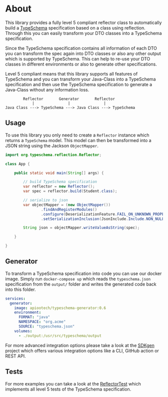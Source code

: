 
# About

This library provides a fully level 5 compliant reflector class to automatically build a [TypeSchema](https://typeschema.org/)
specification based on a class using reflection. Through this you can easily transform your DTO classes into
a TypeSchema specification.

Since the TypeSchema specification contains all information of each DTO you can transform the spec again into DTO
classes or also any other output which is supported by TypeSchema. This can help to re-use your DTO classes in different
environments or also to generate other specifications.

Level 5 compliant means that this library supports all features of TypeSchema and you can transform
your Java-Class into a TypeSchema specification and then use the TypeSchema specification to generate
a Java-Class without any information loss.

```
        Reflector       Generator       Reflector
            |               |               |
Java Class ---> TypeSchema ---> Java Class ---> TypeSchema
```

## Usage

To use this library you only need to create a `Reflector` instance which returns a `TypeSchema` model.
This model can then be transformed into a JSON string using the Jackson `ObjectMapper`.

```java
import org.typeschema.reflection.Reflector;

class App {

    public static void main(String[] args) {

        // build TypeSchema specification
        var reflector = new Reflector();
        var spec = reflector.build(Student.class);

        // serialize to json
        var objectMapper = (new ObjectMapper())
                .findAndRegisterModules()
                .configure(DeserializationFeature.FAIL_ON_UNKNOWN_PROPERTIES, false)
                .setSerializationInclusion(JsonInclude.Include.NON_NULL);

        String json = objectMapper.writeValueAsString(spec);

    }

}
```

## Generator

To transform a TypeSchema specification into code you can use our docker image. Simply run `docker-compose up`
which reads the `typeschema.json` specification from the `output/` folder and writes the generated code back
into this folder.

```yaml
services:
  generator:
    image: apiootech/typeschema-generator:0.6
    environment:
      FORMAT: "java"
      NAMESPACE: "org.acme"
      SOURCE: "typeschema.json"
    volumes:
      - ./output:/usr/src/typeschema/output
```

For more advanced integration options please take a look at the [SDKgen](https://sdkgen.app/) project
which offers various integration options like a CLI, GitHub action or REST API.

## Tests

For more examples you can take a look at the [ReflectorTest](./src/test/java/org/typeschema/reflection/ReflectorTest.java)
which implements all level 5 tests of the TypeSchema specification.

